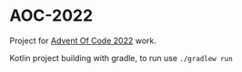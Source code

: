 # AOC-2022

Project for [Advent Of Code 2022](https://adventofcode.com) work.

Kotlin project building with gradle, to run use `./gradlew run`
